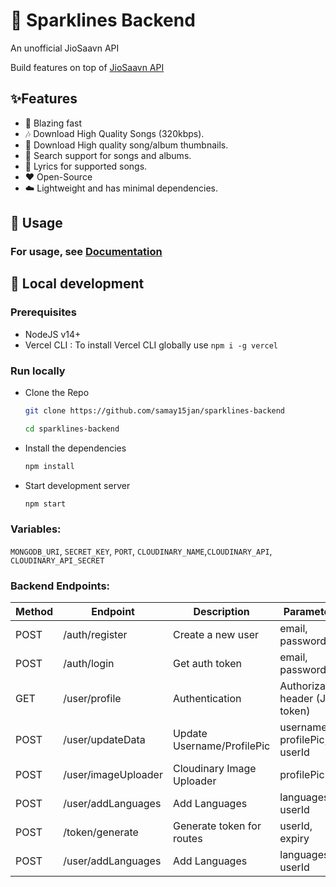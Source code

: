 # :musical_note: Sparklines Backend

An unofficial JioSaavn API

Build features on top of  [JioSaavn API](https://github.com/sumitkolhe/jiosaavn-api)
## :sparkles:Features

- :rocket: Blazing fast
- :notes: Download High Quality Songs (320kbps).
- :sunrise: Download High quality song/album thumbnails.
- :mag_right: Search support for songs and albums.
- :musical_score: Lyrics for supported songs.
- :heart: Open-Source
- :cloud: Lightweight and has minimal dependencies.

## :mag_right: Usage

### For usage, see [Documentation](https://docs.saavn.me)

## :construction_worker: Local development

### Prerequisites

- NodeJS v14+
- Vercel CLI : To install Vercel CLI globally use `npm i -g vercel`

### Run locally

- Clone the Repo

  ```sh
  git clone https://github.com/samay15jan/sparklines-backend

  cd sparklines-backend
  ```

- Install the dependencies

  ```sh
  npm install
  ```

- Start development server

  ```sh
  npm start
  ```

### Variables:

`MONGODB_URI`, `SECRET_KEY`, `PORT`, `CLOUDINARY_NAME`,`CLOUDINARY_API`, `CLOUDINARY_API_SECRET`

### Backend Endpoints:

| Method | Endpoint             | Description                 | Parameters
| ------ | -------------------- | --------------------------- |-------------------
| POST   | /auth/register       | Create a new user           | email, password
| POST   | /auth/login          | Get auth token              | email, password
| GET    | /user/profile        | Authentication              | Authorization header (JWT token)
| POST   | /user/updateData     | Update Username/ProfilePic  | username, profilePic, userId
| POST   | /user/imageUploader  | Cloudinary Image Uploader   | profilePic
| POST   | /user/addLanguages   | Add Languages               | languages[], userId
| POST   | /token/generate      | Generate token for routes   | userId, expiry
| POST   | /user/addLanguages   | Add Languages               | languages[], userId

